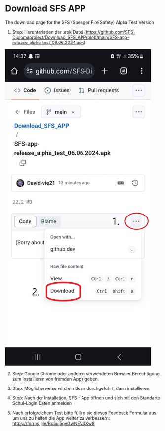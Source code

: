 # Download SFS APP
The download page for the SFS (Spenger Fire Safety) Alpha Test Version

1. Step: Herunterladen der .apk Datei (https://github.com/SFS-Diplomaproject/Download_SFS_APP/blob/main/SFS-app-release_alpha_test_06.06.2024.apk)
   
![Download Anleitung](https://github.com/SFS-Diplomaproject/Download_SFS_APP/blob/main/Helper/SFS-Download%20von%20Github%20per%20Mobile.jpg)
   
2. Step: Google Chrome oder anderen verwendeten Browser Berechtigung zum Installieren von fremden Apps geben.
3. Step: Möglicherweise wird ein Scan durchgeführt, dann installieren.
4. Step: Nach der Installation, SFS - App öffnen und sich mit den Standarte Schul-Login Daten anmelden

5. Nach erfolgreichem Test bitte füllen sie dieses Feedback Formular aus um uns zu helfen die App weiter zu verbessern: https://forms.gle/Bc5uj5qvGwNEV4Xw8